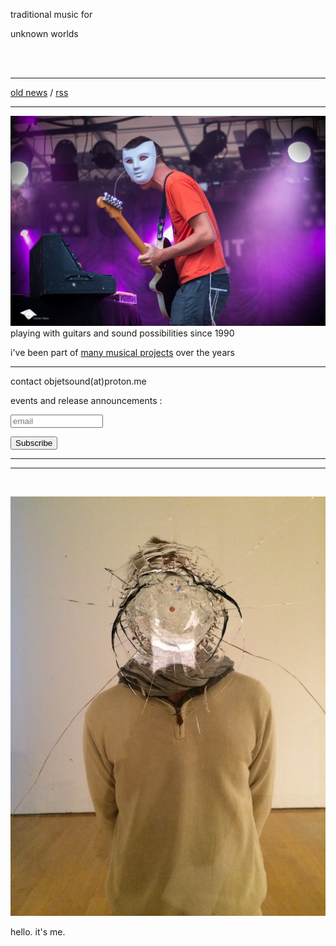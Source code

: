 traditional music for

unknown worlds

<br/>
<br/>

---

<!--NEWS-->

[old news](old.html) / [rss](rss.xml)

---

[![stage](image/keiko3.jpg)](image/high/keiko3.jpg) playing with guitars and
sound possibilities since 1990

i've been part of [many musical projects](project.html) over the years

---

contact objetsound(at)proton.me

events and release announcements :

<form style="text-align:left;" action="https://tinyletter.com/objet" method="post" target="popupwindow" onsubmit="window.open('https://tinyletter.com/objet', 'popupwindow', 'scrollbars=yes,width=800,height=600');return true"><p><input type="text" style="width:140px" name="email" id="tlemail" placeholder="email"/></p><input type="hidden" value="1" name="embed"/><input type="submit" value="Subscribe" /></form>

---

<!--CONCERT-->

---

<br/>

![me](image/me.jpg)

hello. it's me.
